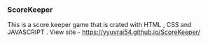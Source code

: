 ### ScoreKeeper

This is a score keeper game that is crated with HTML , CSS and JAVASCRIPT .
View site - https://yyuvraj54.github.io/ScoreKeeper/

